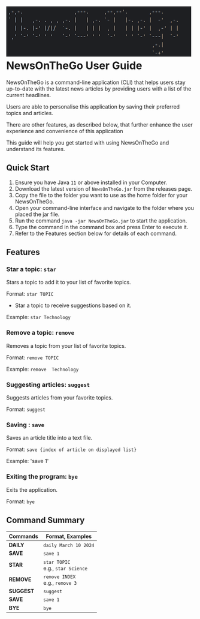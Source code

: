  # ![img.png](img.png) NewsOnTheGo User Guide

NewsOnTheGo is a command-line application (CLI) that helps users stay up-to-date with the latest news articles by 
providing users with a list of the current headlines. 

Users are able to personalise this application by saving their
preferred topics and articles.

There are other features, as described below, that further enhance the user experience and convenience
of this application

This guide will help you get started with using NewsOnTheGo and understand its features.

## Quick Start

1. Ensure you have Java `11` or above installed in your Computer.
2. Download the latest version of `NewsOnTheGo.jar` from the releases page.
3. Copy the file to the folder you want to use as the home folder for your NewsOnTheGo.
4. Open your command-line interface and navigate to the folder where you placed the jar file.
5. Run the command `java -jar NewsOnTheGo.jar` to start the application.
6. Type the command in the command box and press Enter to execute it.
7. Refer to the Features section below for details of each command.


## Features


### Star a topic: `star`

Stars a topic to add it to your list of favorite topics.

Format: `star TOPIC`

- Star a topic to receive suggestions based on it.

Example:
`star Technology`

### Remove a topic: `remove`

Removes a topic from your list of favorite topics.

Format: `remove TOPIC`

Example:
`remove  Technology`

### Suggesting articles: `suggest`

Suggests articles from your favorite topics.

Format: `suggest`

### Saving : `save`

Saves an article title into a text file.

Format: `save {index of article on displayed list}`

Example: 
'save 1'

### Exiting the program: `bye`

Exits the application.

Format: `bye`

## Command Summary

| Commands    | Format, Examples                       |
|-------------|----------------------------------------|
| **DAILY**   | `daily March 10 2024`                  |
| **SAVE**    | `save 1`                               |
| **STAR**    | `star TOPIC` <br> e.g., `star Science` |
| **REMOVE**  | `remove INDEX` <br> e.g., `remove 3`   |
| **SUGGEST** | `suggest`                              |
| **SAVE**    | `save 1`                               |
| **BYE**     | `bye`                                  |
